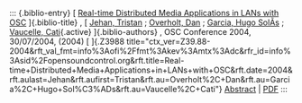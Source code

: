 ::: {.biblio-entry}
[ [Real-time Distributed Media Applications in LANs with
OSC](publication/real-time-distributed-media-applications-lans-osc)
]{.biblio-title} , [ [Jehan, Tristan](publications/author/Jehan) ;
[Overholt, Dan](publications/author/Overholt) ; [Garcia, Hugo
SolÃ­s](publications/author/Garcia) ; [Vaucelle,
Cati](publications/author/Vaucelle){.active} ]{.biblio-authors} , OSC
Conference 2004, 30/07/2004, (2004) [ ]{.Z3988
title="ctx_ver=Z39.88-2004&rft_val_fmt=info%3Aofi%2Ffmt%3Akev%3Amtx%3Adc&rfr_id=info%3Asid%2Fopensoundcontrol.org&rft.title=Real-time+Distributed+Media+Applications+in+LANs+with+OSC&rft.date=2004&rft.aulast=Jehan&rft.aufirst=Tristan&rft.au=Overholt%2C+Dan&rft.au=Garcia%2C+Hugo+Sol%C3%ADs&rft.au=Vaucelle%2C+Cati"}
[Abstract](publication/real-time-distributed-media-applications-lans-osc)
\| [PDF](files/Tristan-2004-OSC-Poster.pdf)
:::
